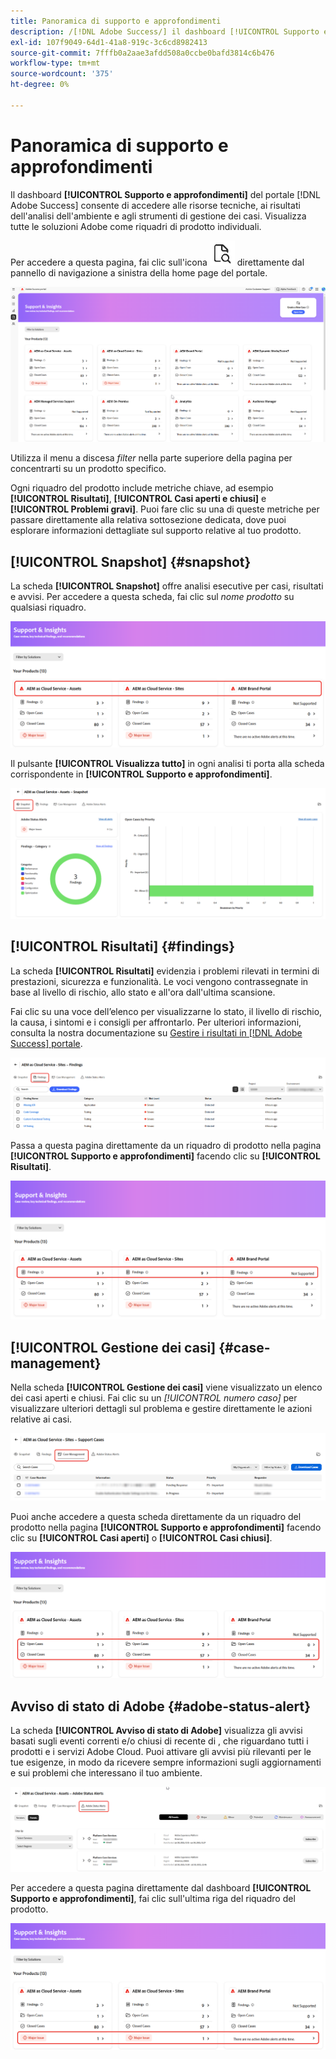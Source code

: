 ```yaml
---
title: Panoramica di supporto e approfondimenti
description: /[!DNL Adobe Success/] il dashboard [!UICONTROL Supporto e approfondimenti] del portale consente di accedere a risorse tecniche, risultati dell'analisi dell'ambiente e strumenti di gestione dei casi.
exl-id: 107f9049-64d1-41a8-919c-3c6cd8982413
source-git-commit: 7fffb0a2aae3afdd508a0ccbe0bafd3814c6b476
workflow-type: tm+mt
source-wordcount: '375'
ht-degree: 0%

---
```


# Panoramica di supporto e approfondimenti

Il dashboard **[!UICONTROL Supporto e approfondimenti]** del portale [!DNL Adobe Success] consente di accedere alle risorse tecniche, ai risultati dell&#39;analisi dell&#39;ambiente e agli strumenti di gestione dei casi. Visualizza tutte le soluzioni Adobe come riquadri di prodotto individuali.

Per accedere a questa pagina, fai clic sull&#39;icona ![support-and-insights-icon](/help/adobe-success-portal/assets/support-and-insight-icon.png) direttamente dal pannello di navigazione a sinistra della home page del portale.

![pagina di destinazione di supporto e approfondimenti](/help/adobe-success-portal/assets/support-and-insights-landing-page.png)

Utilizza il menu a discesa *filter* nella parte superiore della pagina per concentrarti su un prodotto specifico.

Ogni riquadro del prodotto include metriche chiave, ad esempio **[!UICONTROL Risultati]**, **[!UICONTROL Casi aperti e chiusi]** e **[!UICONTROL Problemi gravi]**. Puoi fare clic su una di queste metriche per passare direttamente alla relativa sottosezione dedicata, dove puoi esplorare informazioni dettagliate sul supporto relative al tuo prodotto.

## [!UICONTROL Snapshot] {#snapshot}

La scheda **[!UICONTROL Snapshot]** offre analisi esecutive per casi, risultati e avvisi. Per accedere a questa scheda, fai clic sul *nome prodotto* su qualsiasi riquadro.

![snapshot-from-support-and-insights-card](/help/adobe-success-portal/assets/snapshot-from-support-insights-card.png)

Il pulsante **[!UICONTROL Visualizza tutto]** in ogni analisi ti porta alla scheda corrispondente in **[!UICONTROL Supporto e approfondimenti]**.

![scheda-istantanea](/help/adobe-success-portal/assets/snapshot-tab-support-and-insights.png)

## [!UICONTROL Risultati] {#findings}

La scheda **[!UICONTROL Risultati]** evidenzia i problemi rilevati in termini di prestazioni, sicurezza e funzionalità. Le voci vengono contrassegnate in base al livello di rischio, allo stato e all&#39;ora dall&#39;ultima scansione.

Fai clic su una voce dell’elenco per visualizzarne lo stato, il livello di rischio, la causa, i sintomi e i consigli per affrontarlo. Per ulteriori informazioni, consulta la nostra documentazione su [Gestire i risultati in [!DNL Adobe Success] portale](/help/adobe-success-portal/technical-persona/support-and-insights/manage-findings-adobe-success-portal.md).

![risultati-scheda](/help/adobe-success-portal/assets/findings-tab-support-and-insights.png)

Passa a questa pagina direttamente da un riquadro di prodotto nella pagina **[!UICONTROL Supporto e approfondimenti]** facendo clic su **[!UICONTROL Risultati]**.

![risultati-da-supporto-e-approfondimenti-scheda](/help/adobe-success-portal/assets/findings-from-support-and-insights-card.png)

## [!UICONTROL Gestione dei casi] {#case-management}

Nella scheda **[!UICONTROL Gestione dei casi]** viene visualizzato un elenco dei casi aperti e chiusi. Fai clic su un *[!UICONTROL numero caso]* per visualizzare ulteriori dettagli sul problema e gestire direttamente le azioni relative ai casi.

![case-management-tab](/help/adobe-success-portal/assets/case-management-tab-support-and-insights.png)

Puoi anche accedere a questa scheda direttamente da un riquadro del prodotto nella pagina **[!UICONTROL Supporto e approfondimenti]** facendo clic su **[!UICONTROL Casi aperti]** o **[!UICONTROL Casi chiusi]**.

![gestione casi-da-supporto-e-approfondimenti-scheda](/help/adobe-success-portal/assets/case-management-from-support-insights-card.png)

## Avviso di stato di Adobe {#adobe-status-alert}

La scheda **[!UICONTROL Avviso di stato di Adobe]** visualizza gli avvisi basati sugli eventi correnti e/o chiusi di recente di , che riguardano tutti i prodotti e i servizi Adobe Cloud. Puoi attivare gli avvisi più rilevanti per le tue esigenze, in modo da ricevere sempre informazioni sugli aggiornamenti e sui problemi che interessano il tuo ambiente.

![adobe-status-alert-tab](/help/adobe-success-portal/assets/status-alert-tab-support-and-insights.png)

Per accedere a questa pagina direttamente dal dashboard **[!UICONTROL Supporto e approfondimenti]**, fai clic sull&#39;ultima riga del riquadro del prodotto.

![scheda adobe-status-alert-support-and-insights](/help/adobe-success-portal/assets/status-alerts-from-support-insights-card.png)
